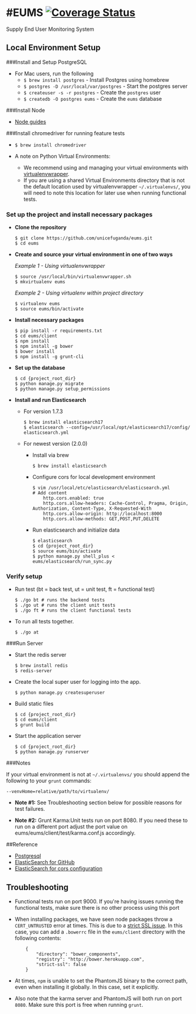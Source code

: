 #EUMS 
[![Coverage Status](https://img.shields.io/coveralls/unicefuganda/eums.svg)](https://coveralls.io/r/unicefuganda/eums)
====

Supply End User Monitoring System

Local Environment Setup
------------
###Install and Setup PostgreSQL
* For Mac users, run the following
	*  `$ brew install postgres` - Install Postgres using homebrew
	*  `$ postgres -D /usr/local/var/postgres` - Start the postgres server
	*  `$ createuser -s -r postgres` - Create the `postgres` user
	*  `$ createdb -O postgres eums` - Create the `eums` database

###Install Node
* [Node guides](http://nodejs.org/)

###Install chromedriver for running feature tests
* `$ brew install chromedriver` 

* A note on Python Virtual Environments:
	* We recommend using and managing your virtual environments with [virtualenvwrapper](http://virtualenvwrapper.readthedocs.org/). 
	* If you are using a shared Virtual Environments directory that is not the default location used by virtualenvwrapper `~/.virtualenvs/`, you will need to note this location for later use when running functional tests.

### Set up the project and install necessary packages
* **Clone the repository**
	
	```
	$ git clone https://github.com/unicefuganda/eums.git
	$ cd eums
	```
* **Create and source your virtual environment in one of two ways**
        
   *Example 1 - Using virtualenvwrapper*
		
	```
    $ source /usr/local/bin/virtualenvwrapper.sh
    $ mkvirtualenv eums
    ```
        
   *Example 2 - Using virtualenv within project directory*
       
    ```
    $ virtualenv eums
    $ source eums/bin/activate
    ``` 
       
* **Install necessary packages**
		
	```
	$ pip install -r requirements.txt
	$ cd eums/client
	$ npm install
	$ npm install -g bower
	$ bower install
	$ npm install -g grunt-cli
	```  
		
* **Set up the database**

	```
	$ cd {project_root_dir}
	$ python manage.py migrate
	$ python manage.py setup_permissions
	```

* **Install and run Elasticsearch**
	* For version 1.7.3

		```
		$ brew install elasticsearch17
		$ elasticsearch --config=/usr/local/opt/elasticsearch17/config/	elasticsearch.yml
		```
	* For newest version (2.0.0)
		* Install via brew 
		
			```
			$ brew install elasticsearch
			```
		* Configure cors for local development environment
		
			```  
			$ vim /usr/local/etc/elasticsearch/elasticsearch.yml
			# Add content
				http.cors.enabled: true
				http.cors.allow-headers: Cache-Control, Pragma, Origin, Authorization, Content-Type, X-Requested-With
				http.cors.allow-origin: http://localhost:8000
				http.cors.allow-methods: GET,POST,PUT,DELETE
			```
		* Run elasticsearch and initialize data
		
			```
			$ elasticsearch
			$ cd {project_root_dir}
			$ source eums/bin/activate
			$ python manage.py shell_plus < eums/elasticsearch/run_sync.py
			```


### Verify setup

* Run test (bt = back test, ut = unit test, ft = functional test)
	
	```
	$ ./go bt # runs the backend tests
	$ ./go ut # runs the client unit tests
	$ ./go ft # runs the client functional tests
	```
	
* To run all tests together.

	```
	$ ./go at 
	```
	
###Run Server
* Start the redis server

	```
	$ brew install redis
	$ redis-server
	```

* Create the local super user for logging into the app.

	`$ python manage.py createsuperuser`

* Build static files

    ```
    $ cd {project_root_dir}
    $ cd eums/client
    $ grunt build
    ```

* Start the application server

	```
	$ cd {project_root_dir}
	$ python manage.py runserver
	```     

###Notes

If your virtual environment is not at `~/.virtualenvs/` you should append the following to your `grunt` commands:

`--venvHome=relative/path/to/virtualenv/`

* **Note #1:** See Troubleshooting section below for possible reasons for test failures.
        
* **Note #2:** Grunt Karma:Unit tests run on port 8080. If you need these to run on a different port adjust the port value on eums/eums/client/test/karma.conf.js accordingly.

##Reference
* [Postgresql](http://www.postgresql.org/)
* [ElasticSearch for GitHub](https://github.com/elastic/elasticsearch)
* [ElasticSearch for cors configuration](https://www.elastic.co/guide/en/elasticsearch/reference/current/modules-http.html)

Troubleshooting
----------------

* Functional tests run on port 9000. If you're having issues running the functional tests, make sure there is no other process using this port

* When installing packages, we have seen node packages throw a `CERT_UNTRUSTED` error at times. This is due to a [strict SSL issue](http://bower.io/docs/config/#strict-ssl). In this case, you can add a `.bowerrc` file in the `eums/client` directory with the following contents:
	
	```
		{
			"directory": "bower_components",
			"registry": "http://bower.herokuapp.com",
			"strict-ssl": false
		}
	```
	
* At times, `npm` is unable to set the PhantomJS binary to the correct path, even when installing it globally. In this case, set it explicitly.

* Also note that the karma server and PhantomJS will both run on port `8080`. Make sure this port is free when running `grunt`.
